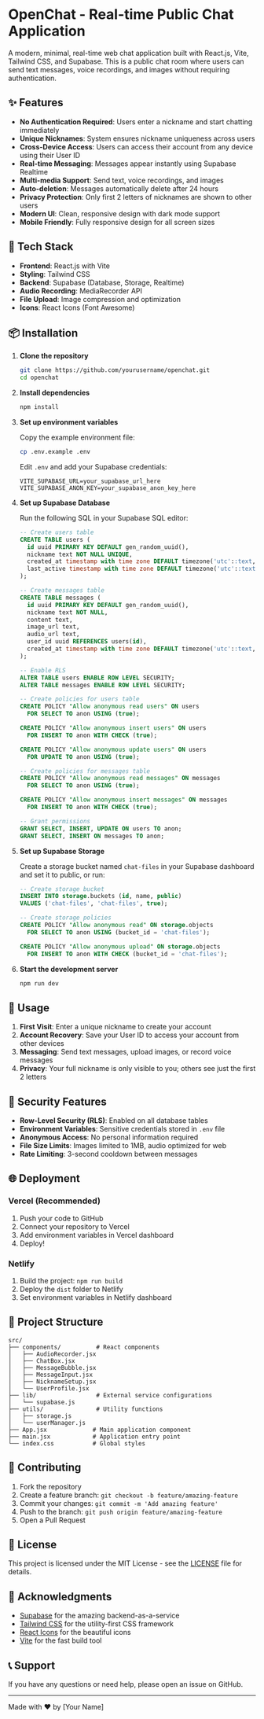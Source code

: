 # OpenChat - Real-time Public Chat Application

A modern, minimal, real-time web chat application built with React.js, Vite, Tailwind CSS, and Supabase. This is a public chat room where users can send text messages, voice recordings, and images without requiring authentication.

## ✨ Features

- **No Authentication Required**: Users enter a nickname and start chatting immediately
- **Unique Nicknames**: System ensures nickname uniqueness across users
- **Cross-Device Access**: Users can access their account from any device using their User ID
- **Real-time Messaging**: Messages appear instantly using Supabase Realtime
- **Multi-media Support**: Send text, voice recordings, and images
- **Auto-deletion**: Messages automatically delete after 24 hours
- **Privacy Protection**: Only first 2 letters of nicknames are shown to other users
- **Modern UI**: Clean, responsive design with dark mode support
- **Mobile Friendly**: Fully responsive design for all screen sizes

## 🚀 Tech Stack

- **Frontend**: React.js with Vite
- **Styling**: Tailwind CSS
- **Backend**: Supabase (Database, Storage, Realtime)
- **Audio Recording**: MediaRecorder API
- **File Upload**: Image compression and optimization
- **Icons**: React Icons (Font Awesome)

## 📦 Installation

1. **Clone the repository**
   ```bash
   git clone https://github.com/yourusername/openchat.git
   cd openchat
   ```

2. **Install dependencies**
   ```bash
   npm install
   ```

3. **Set up environment variables**
   
   Copy the example environment file:
   ```bash
   cp .env.example .env
   ```
   
   Edit `.env` and add your Supabase credentials:
   ```env
   VITE_SUPABASE_URL=your_supabase_url_here
   VITE_SUPABASE_ANON_KEY=your_supabase_anon_key_here
   ```

4. **Set up Supabase Database**
   
   Run the following SQL in your Supabase SQL editor:
   ```sql
   -- Create users table
   CREATE TABLE users (
     id uuid PRIMARY KEY DEFAULT gen_random_uuid(),
     nickname text NOT NULL UNIQUE,
     created_at timestamp with time zone DEFAULT timezone('utc'::text, now()),
     last_active timestamp with time zone DEFAULT timezone('utc'::text, now())
   );

   -- Create messages table
   CREATE TABLE messages (
     id uuid PRIMARY KEY DEFAULT gen_random_uuid(),
     nickname text NOT NULL,
     content text,
     image_url text,
     audio_url text,
     user_id uuid REFERENCES users(id),
     created_at timestamp with time zone DEFAULT timezone('utc'::text, now())
   );

   -- Enable RLS
   ALTER TABLE users ENABLE ROW LEVEL SECURITY;
   ALTER TABLE messages ENABLE ROW LEVEL SECURITY;

   -- Create policies for users table
   CREATE POLICY "Allow anonymous read users" ON users
     FOR SELECT TO anon USING (true);

   CREATE POLICY "Allow anonymous insert users" ON users
     FOR INSERT TO anon WITH CHECK (true);

   CREATE POLICY "Allow anonymous update users" ON users
     FOR UPDATE TO anon USING (true);

   -- Create policies for messages table
   CREATE POLICY "Allow anonymous read messages" ON messages
     FOR SELECT TO anon USING (true);

   CREATE POLICY "Allow anonymous insert messages" ON messages
     FOR INSERT TO anon WITH CHECK (true);

   -- Grant permissions
   GRANT SELECT, INSERT, UPDATE ON users TO anon;
   GRANT SELECT, INSERT ON messages TO anon;
   ```

5. **Set up Supabase Storage**
   
   Create a storage bucket named `chat-files` in your Supabase dashboard and set it to public, or run:
   ```sql
   -- Create storage bucket
   INSERT INTO storage.buckets (id, name, public)
   VALUES ('chat-files', 'chat-files', true);

   -- Create storage policies
   CREATE POLICY "Allow anonymous read" ON storage.objects
     FOR SELECT TO anon USING (bucket_id = 'chat-files');

   CREATE POLICY "Allow anonymous upload" ON storage.objects
     FOR INSERT TO anon WITH CHECK (bucket_id = 'chat-files');
   ```

6. **Start the development server**
   ```bash
   npm run dev
   ```

## 🎯 Usage

1. **First Visit**: Enter a unique nickname to create your account
2. **Account Recovery**: Save your User ID to access your account from other devices
3. **Messaging**: Send text messages, upload images, or record voice messages
4. **Privacy**: Your full nickname is only visible to you; others see just the first 2 letters

## 🔐 Security Features

- **Row-Level Security (RLS)**: Enabled on all database tables
- **Environment Variables**: Sensitive credentials stored in `.env` file
- **Anonymous Access**: No personal information required
- **File Size Limits**: Images limited to 1MB, audio optimized for web
- **Rate Limiting**: 3-second cooldown between messages

## 🌐 Deployment

### Vercel (Recommended)

1. Push your code to GitHub
2. Connect your repository to Vercel
3. Add environment variables in Vercel dashboard
4. Deploy!

### Netlify

1. Build the project: `npm run build`
2. Deploy the `dist` folder to Netlify
3. Set environment variables in Netlify dashboard

## 📁 Project Structure

```
src/
├── components/          # React components
│   ├── AudioRecorder.jsx
│   ├── ChatBox.jsx
│   ├── MessageBubble.jsx
│   ├── MessageInput.jsx
│   ├── NicknameSetup.jsx
│   └── UserProfile.jsx
├── lib/                 # External service configurations
│   └── supabase.js
├── utils/               # Utility functions
│   ├── storage.js
│   └── userManager.js
├── App.jsx             # Main application component
├── main.jsx            # Application entry point
└── index.css           # Global styles
```

## 🤝 Contributing

1. Fork the repository
2. Create a feature branch: `git checkout -b feature/amazing-feature`
3. Commit your changes: `git commit -m 'Add amazing feature'`
4. Push to the branch: `git push origin feature/amazing-feature`
5. Open a Pull Request

## 📄 License

This project is licensed under the MIT License - see the [LICENSE](LICENSE) file for details.

## 🙏 Acknowledgments

- [Supabase](https://supabase.com/) for the amazing backend-as-a-service
- [Tailwind CSS](https://tailwindcss.com/) for the utility-first CSS framework
- [React Icons](https://react-icons.github.io/react-icons/) for the beautiful icons
- [Vite](https://vitejs.dev/) for the fast build tool

## 📞 Support

If you have any questions or need help, please open an issue on GitHub.

---

Made with ❤️ by [Your Name]
